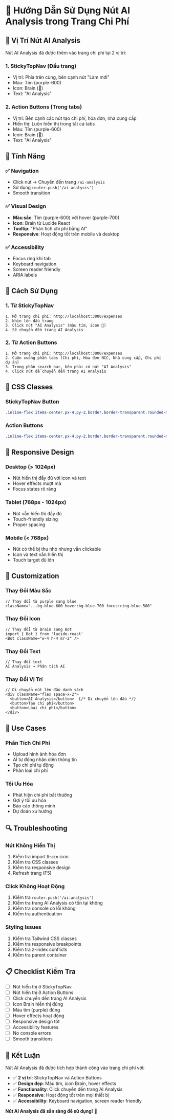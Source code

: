 # 🧠 Hướng Dẫn Sử Dụng Nút AI Analysis trong Trang Chi Phí

## 📍 **Vị Trí Nút AI Analysis**

Nút AI Analysis đã được thêm vào trang chi phí tại 2 vị trí:

### 1. **StickyTopNav (Đầu trang)**
- Vị trí: Phía trên cùng, bên cạnh nút "Làm mới"
- Màu: Tím (purple-600)
- Icon: Brain (🧠)
- Text: "AI Analysis"

### 2. **Action Buttons (Trong tabs)**
- Vị trí: Bên cạnh các nút tạo chi phí, hóa đơn, nhà cung cấp
- Hiển thị: Luôn hiển thị trong tất cả tabs
- Màu: Tím (purple-600)
- Icon: Brain (🧠)
- Text: "AI Analysis"

## 🎯 **Tính Năng**

### ✅ **Navigation**
- Click nút → Chuyển đến trang `/ai-analysis`
- Sử dụng `router.push('/ai-analysis')`
- Smooth transition

### ✅ **Visual Design**
- **Màu sắc**: Tím (purple-600) với hover (purple-700)
- **Icon**: Brain từ Lucide React
- **Tooltip**: "Phân tích chi phí bằng AI"
- **Responsive**: Hoạt động tốt trên mobile và desktop

### ✅ **Accessibility**
- Focus ring khi tab
- Keyboard navigation
- Screen reader friendly
- ARIA labels

## 🚀 **Cách Sử Dụng**

### 1. **Từ StickyTopNav**
```
1. Mở trang chi phí: http://localhost:3000/expenses
2. Nhìn lên đầu trang
3. Click nút "AI Analysis" (màu tím, icon 🧠)
4. Sẽ chuyển đến trang AI Analysis
```

### 2. **Từ Action Buttons**
```
1. Mở trang chi phí: http://localhost:3000/expenses
2. Cuộn xuống phần tabs (Chi phí, Hóa đơn NCC, Nhà cung cấp, Chi phí dự án)
3. Trong phần search bar, bên phải có nút "AI Analysis"
4. Click nút để chuyển đến trang AI Analysis
```

## 🎨 **CSS Classes**

### **StickyTopNav Button**
```css
.inline-flex.items-center.px-4.py-2.border.border-transparent.rounded-md.shadow-sm.text-sm.font-medium.text-white.bg-purple-600.hover:bg-purple-700.focus:outline-none.focus:ring-2.focus:ring-offset-2.focus:ring-purple-500.transition-colors
```

### **Action Buttons**
```css
.inline-flex.items-center.px-4.py-2.border.border-transparent.rounded-md.shadow-sm.text-sm.font-medium.text-white.bg-purple-600.hover:bg-purple-700.transition-colors
```

## 📱 **Responsive Design**

### **Desktop (> 1024px)**
- Nút hiển thị đầy đủ với icon và text
- Hover effects mượt mà
- Focus states rõ ràng

### **Tablet (768px - 1024px)**
- Nút vẫn hiển thị đầy đủ
- Touch-friendly sizing
- Proper spacing

### **Mobile (< 768px)**
- Nút có thể bị thu nhỏ nhưng vẫn clickable
- Icon và text vẫn hiển thị
- Touch target đủ lớn

## 🔧 **Customization**

### **Thay Đổi Màu Sắc**
```tsx
// Thay đổi từ purple sang blue
className="...bg-blue-600 hover:bg-blue-700 focus:ring-blue-500"
```

### **Thay Đổi Icon**
```tsx
// Thay đổi từ Brain sang Bot
import { Bot } from 'lucide-react'
<Bot className="w-4 h-4 mr-2" />
```

### **Thay Đổi Text**
```tsx
// Thay đổi text
AI Analysis → Phân tích AI
```

### **Thay Đổi Vị Trí**
```tsx
// Di chuyển nút lên đầu danh sách
<div className="flex space-x-2">
  <button>AI Analysis</button>  {/* Di chuyển lên đầu */}
  <button>Tạo chi phí</button>
  <button>Loại chi phí</button>
</div>
```

## 🎯 **Use Cases**

### **Phân Tích Chi Phí**
- Upload hình ảnh hóa đơn
- AI tự động nhận diện thông tin
- Tạo chi phí tự động
- Phân loại chi phí

### **Tối Ưu Hóa**
- Phát hiện chi phí bất thường
- Gợi ý tối ưu hóa
- Báo cáo thông minh
- Dự đoán xu hướng

## 🔍 **Troubleshooting**

### **Nút Không Hiển Thị**
1. Kiểm tra import `Brain` icon
2. Kiểm tra CSS classes
3. Kiểm tra responsive design
4. Refresh trang (F5)

### **Click Không Hoạt Động**
1. Kiểm tra `router.push('/ai-analysis')`
2. Kiểm tra trang AI Analysis có tồn tại không
3. Kiểm tra console có lỗi không
4. Kiểm tra authentication

### **Styling Issues**
1. Kiểm tra Tailwind CSS classes
2. Kiểm tra responsive breakpoints
3. Kiểm tra z-index conflicts
4. Kiểm tra parent container

## 📋 **Checklist Kiểm Tra**

- [ ] Nút hiển thị ở StickyTopNav
- [ ] Nút hiển thị ở Action Buttons
- [ ] Click chuyển đến trang AI Analysis
- [ ] Icon Brain hiển thị đúng
- [ ] Màu tím (purple) đúng
- [ ] Hover effects hoạt động
- [ ] Responsive design tốt
- [ ] Accessibility features
- [ ] No console errors
- [ ] Smooth transitions

## 🎉 **Kết Luận**

Nút AI Analysis đã được tích hợp thành công vào trang chi phí với:

- ✅ **2 vị trí**: StickyTopNav và Action Buttons
- ✅ **Design đẹp**: Màu tím, icon Brain, hover effects
- ✅ **Functionality**: Click chuyển đến trang AI Analysis
- ✅ **Responsive**: Hoạt động tốt trên mọi thiết bị
- ✅ **Accessibility**: Keyboard navigation, screen reader friendly

**Nút AI Analysis đã sẵn sàng để sử dụng!** 🚀
